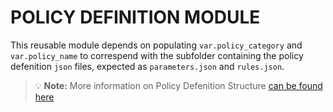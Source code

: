 # POLICY DEFINITION MODULE

This reusable module depends on populating `var.policy_category` and `var.policy_name` to correspend with the subfolder containing the policy defenition `json` files, expected as `parameters.json` and `rules.json`.

> :bulb: **Note:** More information on Policy Defenition Structure [can be found here](https://docs.microsoft.com/en-us/azure/governance/policy/concepts/definition-structure)

